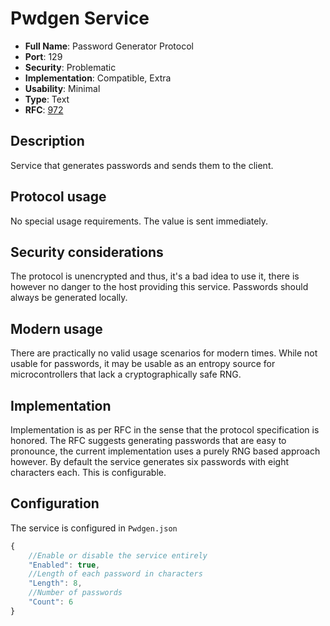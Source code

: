 # Pwdgen Service

- **Full Name**: Password Generator Protocol
- **Port**: 129
- **Security**: Problematic
- **Implementation**: Compatible, Extra
- **Usability**: Minimal
- **Type**: Text
- **RFC**: [972](https://www.rfc-editor.org/rfc/rfc972)

## Description

Service that generates passwords and sends them to the client.

## Protocol usage

No special usage requirements. The value is sent immediately.

## Security considerations

The protocol is unencrypted and thus, it's a bad idea to use it, there is however no danger to the host providing this service.
Passwords should always be generated locally.

## Modern usage

There are practically no valid usage scenarios for modern times.
While not usable for passwords, it may be usable as an entropy source for microcontrollers that lack a cryptographically safe RNG.

## Implementation

Implementation is as per RFC in the sense that the protocol specification is honored.
The RFC suggests generating passwords that are easy to pronounce, the current implementation uses a purely RNG based approach however.
By default the service generates six passwords with eight characters each. This is configurable.

## Configuration

The service is configured in `Pwdgen.json`

```js
{
	//Enable or disable the service entirely
	"Enabled": true,
	//Length of each password in characters
	"Length": 8,
	//Number of passwords
	"Count": 6
}
```
